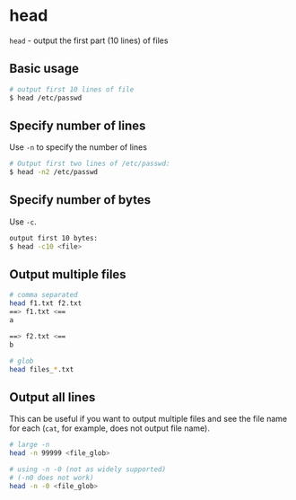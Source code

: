 # head

`head` - output the first part (10 lines) of files

## Basic usage
```bash
# output first 10 lines of file
$ head /etc/passwd
```

## Specify number of lines
Use `-n` to specify the number of lines
```bash
# Output first two lines of /etc/passwd:
$ head -n2 /etc/passwd
```

## Specify number of bytes
Use `-c`.
```bash
output first 10 bytes:
$ head -c10 <file>
```

## Output multiple files
```bash
# comma separated
head f1.txt f2.txt
==> f1.txt <==
a

==> f2.txt <==
b
```

```bash
# glob
head files_*.txt
```

## Output all lines
This can be useful if you want to output multiple files and see the file name for each (`cat`, for example, does not output file name).
```bash
# large -n
head -n 99999 <file_glob>

# using -n -0 (not as widely supported)
# (-n0 does not work)
head -n -0 <file_glob>
```
